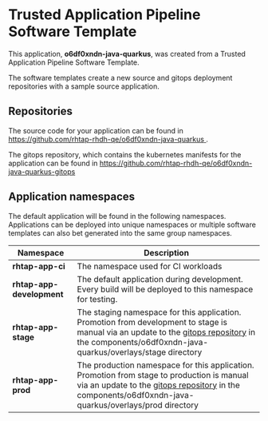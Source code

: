 # Trusted Application Pipeline Software Template

This application, **o6df0xndn-java-quarkus**, was created from a Trusted Application Pipeline Software Template.

The software templates create a new source and gitops deployment repositories with a sample source application. 

## Repositories

The source code for your application can be found in [https://github.com/rhtap-rhdh-qe/o6df0xndn-java-quarkus ](https://github.com/rhtap-rhdh-qe/o6df0xndn-java-quarkus ).
 
The gitops repository, which contains the kubernetes manifests for the application can be found in 
[https://github.com/rhtap-rhdh-qe/o6df0xndn-java-quarkus-gitops ](https://github.com/rhtap-rhdh-qe/o6df0xndn-java-quarkus-gitops ) 

## Application namespaces 

The default application will be found in the following namespaces. Applications can be deployed into unique namespaces or multiple software templates can also bet generated into the same group namespaces.  

|  Namespace   |  Description   |  
| -------- | -------- |
| **rhtap-app-ci** | The namespace used for CI workloads |
| **rhtap-app-development** | The default application during development. Every build will be deployed to this namespace for testing. |
| **rhtap-app-stage** | The staging namespace for this application. Promotion from development to stage is manual via an update to the [gitops repository](https://github.com/rhtap-rhdh-qe/o6df0xndn-java-quarkus-gitops ) in the components/o6df0xndn-java-quarkus/overlays/stage directory |
| **rhtap-app-prod** | The production namespace for this application. Promotion from stage to production is manual via an update to the [gitops repository](https://github.com/rhtap-rhdh-qe/o6df0xndn-java-quarkus-gitops ) in the components/o6df0xndn-java-quarkus/overlays/prod directory |